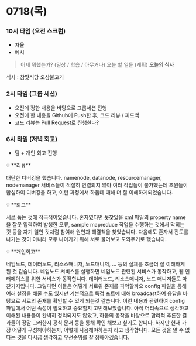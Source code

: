 # 0718(목)

### 10시 타임 (오전 스크럼)

- 자율
- 예시

> 어제 뭐했는가? (일상 / 학습 / 아무거나)
오늘 할 일들 (계획)
**오늘의 식사**
> 

식사 : 참맛식당 오삼불고기

### 2시 타임 (그룹 세션)

- 오전에 정한 내용을 바탕으로 그룹세션 진행
- 오전에 한 내용을 Github에 Push한 후, 코드 리뷰 / 피드백
- 코드 리뷰는 Pull Request로 진행한다?

### 6시 타임 (저녁 회고)

- 팀 + 개인 회고 진행

<aside>
💡 **리뷰**

</aside>

대단한 디버깅을 했습니다. namenode, datanode, resourcemanager, nodemanager 서비스들이 적절히 연결되지 않아 여러 작업들이 불가했는데 조원들이 합심하여 디버깅을 하고, 이런 과정에서 하둡데 애해 더 잘 이해하게되었습니다.

<aside>
💡 **회고**

</aside>

서로 돕는 것에 적극적이었습니다. 혼자였다면 못찾았을 xml 파일의 property name을 잘못 입력하여 발생한 오류, sample mapreduce 작업을 수행하는 것에서 막히는 것 등을 자기 일인 것처럼 참여해 원인과 해결책을 찾았습니다. 다음에도 혼자서 진도를 나가는 것이 아니라 모두 나아가기 위해 서로 물어보고 도와주기로 했습니다.

<aside>
💡 **개인회고**

</aside>

네임노드, 데이터노드, 리소스매니저, 노드매니저, ... 등의 실체를 조금더 잘 이해하게 된 것 같습니다.
네임노드 서비스를 실행하면 네임노드 관련된 서비스가 동작하고, 웹 인터페이스를 위한 서비스가 동작합니다.
데이터노드, 리소스매니저, 노드 매니저들도 마찬가지입니다. 그렇다면 이들은 어떻게 서로위 존재를 파악할까요 config 파일을 통해 여러 설정을 해줄 수도 있지만 기본적으로 특정 포트에 대해 broadcast하여 응답을 바탕으로 서로의 존재를 확인할 수 있게 되는것 같습니다. 이런 내용과 관련하여 config 파일에서 어떤 속성이 필요하고 중요할지 고민해보았습니다. 아직 머리속으로 생각하고 이해된 내용들이 완벽히 정리되지도 않았고, 하둡의 동작을 바탕으로 합리적 추론한 결과들이 정말 그러한지 공식 문서 등을 통해 확인 해보고 싶기도 합니다. 하지만 현재 가장 어떻게 구성해야하는지, 어떻게 사용해야하는지 라고 생각합니다. 모든 것을 알 수 없다는 것을 다시금 생각하고 우선순위를 잘 정해야겠습니다.